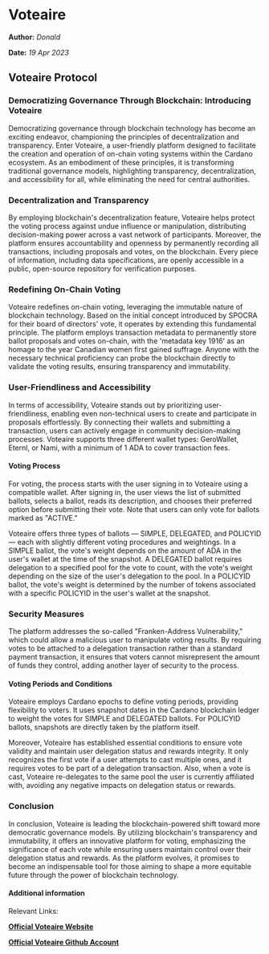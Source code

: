 # Voteaire

**Author:** _Donald_

**Date:** _19 Apr 2023_

## Voteaire Protocol

### Democratizing Governance Through Blockchain: Introducing Voteaire

Democratizing governance through blockchain technology has become an exciting endeavor, championing the principles of decentralization and transparency. Enter Voteaire, a user-friendly platform designed to facilitate the creation and operation of on-chain voting systems within the Cardano ecosystem. As an embodiment of these principles, it is transforming traditional governance models, highlighting transparency, decentralization, and accessibility for all, while eliminating the need for central authorities.

### Decentralization and Transparency

By employing blockchain's decentralization feature, Voteaire helps protect the voting process against undue influence or manipulation, distributing decision-making power across a vast network of participants. Moreover, the platform ensures accountability and openness by permanently recording all transactions, including proposals and votes, on the blockchain. Every piece of information, including data specifications, are openly accessible in a public, open-source repository for verification purposes.

### Redefining On-Chain Voting

Voteaire redefines on-chain voting, leveraging the immutable nature of blockchain technology. Based on the initial concept introduced by SPOCRA for their board of directors' vote, it operates by extending this fundamental principle. The platform employs transaction metadata to permanently store ballot proposals and votes on-chain, with the 'metadata key 1916' as an homage to the year Canadian women first gained suffrage. Anyone with the necessary technical proficiency can probe the blockchain directly to validate the voting results, ensuring transparency and immutability.

### User-Friendliness and Accessibility

In terms of accessibility, Voteaire stands out by prioritizing user-friendliness, enabling even non-technical users to create and participate in proposals effortlessly. By connecting their wallets and submitting a transaction, users can actively engage in community decision-making processes. Voteaire supports three different wallet types: GeroWallet, Eternl, or Nami, with a minimum of 1 ADA to cover transaction fees.

#### Voting Process

For voting, the process starts with the user signing in to Voteaire using a compatible wallet. After signing in, the user views the list of submitted ballots, selects a ballot, reads its description, and chooses their preferred option before submitting their vote. Note that users can only vote for ballots marked as "ACTIVE."

Voteaire offers three types of ballots — SIMPLE, DELEGATED, and POLICYID — each with slightly different voting procedures and weightings. In a SIMPLE ballot, the vote's weight depends on the amount of ADA in the user's wallet at the time of the snapshot. A DELEGATED ballot requires delegation to a specified pool for the vote to count, with the vote's weight depending on the size of the user's delegation to the pool. In a POLICYID ballot, the vote's weight is determined by the number of tokens associated with a specific POLICYID in the user's wallet at the snapshot.

### Security Measures

The platform addresses the so-called "Franken-Address Vulnerability," which could allow a malicious user to manipulate voting results. By requiring votes to be attached to a delegation transaction rather than a standard payment transaction, it ensures that voters cannot misrepresent the amount of funds they control, adding another layer of security to the process.

#### Voting Periods and Conditions

Voteaire employs Cardano epochs to define voting periods, providing flexibility to voters. It uses snapshot dates in the Cardano blockchain ledger to weight the votes for SIMPLE and DELEGATED ballots. For POLICYID ballots, snapshots are directly taken by the platform itself.

Moreover, Voteaire has established essential conditions to ensure vote validity and maintain user delegation status and rewards integrity. It only recognizes the first vote if a user attempts to cast multiple ones, and it requires votes to be part of a delegation transaction. Also, when a vote is cast, Voteaire re-delegates to the same pool the user is currently affiliated with, avoiding any negative impacts on delegation status or rewards.

### Conclusion

In conclusion, Voteaire is leading the blockchain-powered shift toward more democratic governance models. By utilizing blockchain's transparency and immutability, it offers an innovative platform for voting, emphasizing the significance of each vote while ensuring users maintain control over their delegation status and rewards. As the platform evolves, it promises to become an indispensable tool for those aiming to shape a more equitable future through the power of blockchain technology.

#### Additional information

Relevant Links:

[**Official Voteaire Website**](https://voteaire.io/)

[**Official Voteaire Github Account**](https://github.com/voteaire/)
